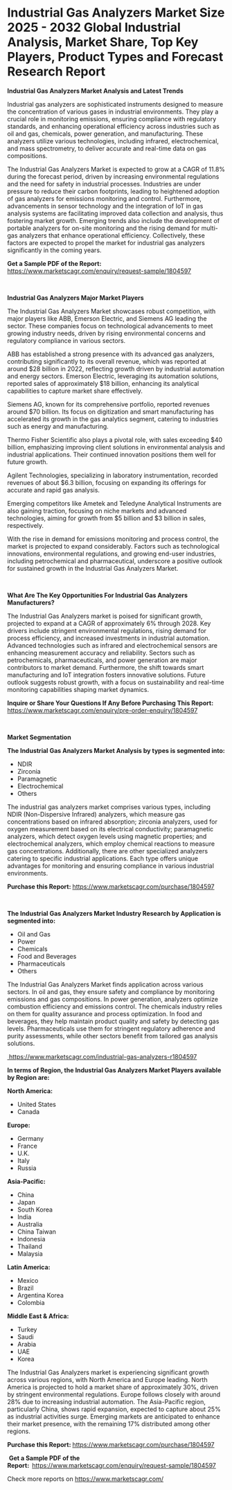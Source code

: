 <p><h1>Industrial Gas Analyzers Market Size 2025 - 2032 Global Industrial Analysis, Market Share, Top Key Players, Product Types and Forecast Research Report</h1></p><p><strong>Industrial Gas Analyzers Market Analysis and Latest Trends</strong></p>
<p><p>Industrial gas analyzers are sophisticated instruments designed to measure the concentration of various gases in industrial environments. They play a crucial role in monitoring emissions, ensuring compliance with regulatory standards, and enhancing operational efficiency across industries such as oil and gas, chemicals, power generation, and manufacturing. These analyzers utilize various technologies, including infrared, electrochemical, and mass spectrometry, to deliver accurate and real-time data on gas compositions.</p><p>The Industrial Gas Analyzers Market is expected to grow at a CAGR of 11.8% during the forecast period, driven by increasing environmental regulations and the need for safety in industrial processes. Industries are under pressure to reduce their carbon footprints, leading to heightened adoption of gas analyzers for emissions monitoring and control. Furthermore, advancements in sensor technology and the integration of IoT in gas analysis systems are facilitating improved data collection and analysis, thus fostering market growth. Emerging trends also include the development of portable analyzers for on-site monitoring and the rising demand for multi-gas analyzers that enhance operational efficiency. Collectively, these factors are expected to propel the market for industrial gas analyzers significantly in the coming years.</p></p>
<p><strong>Get a Sample PDF of the Report:&nbsp;</strong> <a href="https://www.marketscagr.com/enquiry/request-sample/1804597?utm_campaign=3553&utm_medium=2&utm_source=Github&utm_content=ia&utm_term=10042025&utm_id=industrial-gas-analyzers">https://www.marketscagr.com/enquiry/request-sample/1804597</a></p>
<p>&nbsp;</p>
<p><strong>Industrial Gas Analyzers Major Market Players</strong></p>
<p><p>The Industrial Gas Analyzers Market showcases robust competition, with major players like ABB, Emerson Electric, and Siemens AG leading the sector. These companies focus on technological advancements to meet growing industry needs, driven by rising environmental concerns and regulatory compliance in various sectors.</p><p>ABB has established a strong presence with its advanced gas analyzers, contributing significantly to its overall revenue, which was reported at around $28 billion in 2022, reflecting growth driven by industrial automation and energy sectors. Emerson Electric, leveraging its automation solutions, reported sales of approximately $18 billion, enhancing its analytical capabilities to capture market share effectively.</p><p>Siemens AG, known for its comprehensive portfolio, reported revenues around $70 billion. Its focus on digitization and smart manufacturing has accelerated its growth in the gas analytics segment, catering to industries such as energy and manufacturing. </p><p>Thermo Fisher Scientific also plays a pivotal role, with sales exceeding $40 billion, emphasizing improving client solutions in environmental analysis and industrial applications. Their continued innovation positions them well for future growth.</p><p>Agilent Technologies, specializing in laboratory instrumentation, recorded revenues of about $6.3 billion, focusing on expanding its offerings for accurate and rapid gas analysis. </p><p>Emerging competitors like Ametek and Teledyne Analytical Instruments are also gaining traction, focusing on niche markets and advanced technologies, aiming for growth from $5 billion and $3 billion in sales, respectively. </p><p>With the rise in demand for emissions monitoring and process control, the market is projected to expand considerably. Factors such as technological innovations, environmental regulations, and growing end-user industries, including petrochemical and pharmaceutical, underscore a positive outlook for sustained growth in the Industrial Gas Analyzers Market.</p></p>
<p>&nbsp;</p>
<p><strong>What Are The Key Opportunities For Industrial Gas Analyzers Manufacturers?</strong></p>
<p><p>The Industrial Gas Analyzers market is poised for significant growth, projected to expand at a CAGR of approximately 6% through 2028. Key drivers include stringent environmental regulations, rising demand for process efficiency, and increased investments in industrial automation. Advanced technologies such as infrared and electrochemical sensors are enhancing measurement accuracy and reliability. Sectors such as petrochemicals, pharmaceuticals, and power generation are major contributors to market demand. Furthermore, the shift towards smart manufacturing and IoT integration fosters innovative solutions. Future outlook suggests robust growth, with a focus on sustainability and real-time monitoring capabilities shaping market dynamics.</p></p>
<p><strong>Inquire or Share Your Questions If Any Before Purchasing This Report:</strong> <a href="https://www.marketscagr.com/enquiry/pre-order-enquiry/1804597?utm_campaign=3553&utm_medium=2&utm_source=Github&utm_content=ia&utm_term=10042025&utm_id=industrial-gas-analyzers">https://www.marketscagr.com/enquiry/pre-order-enquiry/1804597</a></p>
<p>&nbsp;</p>
<p><strong>Market Segmentation</strong></p>
<p><strong>The Industrial Gas Analyzers Market Analysis by types is segmented into:</strong></p>
<p><ul><li>NDIR</li><li>Zirconia</li><li>Paramagnetic</li><li>Electrochemical</li><li>Others</li></ul></p>
<p><p>The industrial gas analyzers market comprises various types, including NDIR (Non-Dispersive Infrared) analyzers, which measure gas concentrations based on infrared absorption; zirconia analyzers, used for oxygen measurement based on its electrical conductivity; paramagnetic analyzers, which detect oxygen levels using magnetic properties; and electrochemical analyzers, which employ chemical reactions to measure gas concentrations. Additionally, there are other specialized analyzers catering to specific industrial applications. Each type offers unique advantages for monitoring and ensuring compliance in various industrial environments.</p></p>
<p><strong>Purchase this Report:&nbsp;</strong><a href="https://www.marketscagr.com/purchase/1804597?utm_campaign=3553&utm_medium=2&utm_source=Github&utm_content=ia&utm_term=10042025&utm_id=industrial-gas-analyzers">https://www.marketscagr.com/purchase/1804597</a></p>
<p>&nbsp;</p>
<p><strong>The Industrial Gas Analyzers Market Industry Research by Application is segmented into:</strong></p>
<p><ul><li>Oil and Gas</li><li>Power</li><li>Chemicals</li><li>Food and Beverages</li><li>Pharmaceuticals</li><li>Others</li></ul></p>
<p><p>The Industrial Gas Analyzers Market finds application across various sectors. In oil and gas, they ensure safety and compliance by monitoring emissions and gas compositions. In power generation, analyzers optimize combustion efficiency and emissions control. The chemicals industry relies on them for quality assurance and process optimization. In food and beverages, they help maintain product quality and safety by detecting gas levels. Pharmaceuticals use them for stringent regulatory adherence and purity assessments, while other sectors benefit from tailored gas analysis solutions.</p></p>
<p><a href="https://www.marketscagr.com/industrial-gas-analyzers-r1804597?utm_campaign=3553&utm_medium=2&utm_source=Github&utm_content=ia&utm_term=10042025&utm_id=industrial-gas-analyzers">&nbsp;https://www.marketscagr.com/industrial-gas-analyzers-r1804597</a></p>
<p><strong>In terms of Region, the Industrial Gas Analyzers Market Players available by Region are:</strong></p>
<p>
    <p> <strong> North America: </strong>
        <ul>
            <li>United States</li>
            <li>Canada</li>
        </ul>
        </p> 
    <p> <strong> Europe: </strong>
        <ul>
            <li>Germany</li>
            <li>France</li>
            <li>U.K.</li>
            <li>Italy</li>
            <li>Russia</li>
        </ul>
        </p> 
    <p> <strong> Asia-Pacific: </strong>
        <ul>
            <li>China</li>
            <li>Japan</li>
            <li>South Korea</li>
            <li>India</li>
            <li>Australia</li>
            <li>China Taiwan</li>
            <li>Indonesia</li>
            <li>Thailand</li>
            <li>Malaysia</li>
        </ul>
        </p> 
    <p> <strong> Latin America: </strong>
        <ul>
            <li>Mexico</li>
            <li>Brazil</li>
            <li>Argentina Korea</li>
            <li>Colombia</li>
        </ul>
        </p> 
    <p> <strong> Middle East & Africa: </strong>
        <ul>
            <li>Turkey</li>
            <li>Saudi</li>
            <li>Arabia</li>
            <li>UAE</li>
            <li>Korea</li>
        </ul>
    </p>
    </p>
<p><p>The Industrial Gas Analyzers market is experiencing significant growth across various regions, with North America and Europe leading. North America is projected to hold a market share of approximately 30%, driven by stringent environmental regulations. Europe follows closely with around 28% due to increasing industrial automation. The Asia-Pacific region, particularly China, shows rapid expansion, expected to capture about 25% as industrial activities surge. Emerging markets are anticipated to enhance their market presence, with the remaining 17% distributed among other regions.</p></p>
<p><strong>Purchase this Report: </strong><a href="https://www.marketscagr.com/purchase/1804597?utm_campaign=3553&utm_medium=2&utm_source=Github&utm_content=ia&utm_term=10042025&utm_id=industrial-gas-analyzers">https://www.marketscagr.com/purchase/1804597</a></p>
<p>&nbsp;<strong>Get a Sample PDF of the Report:&nbsp;&nbsp;</strong><a href="https://www.marketscagr.com/enquiry/request-sample/1804597?utm_campaign=3553&utm_medium=2&utm_source=Github&utm_content=ia&utm_term=10042025&utm_id=industrial-gas-analyzers">https://www.marketscagr.com/enquiry/request-sample/1804597</a></p>
<p><strong></strong></p>
<p>Check more reports on <a href="https://www.marketscagr.com/?utm_campaign=3553&utm_medium=2&utm_source=Github&utm_content=ia&utm_term=10042025&utm_id=industrial-gas-analyzers">https://www.marketscagr.com/</a></p>